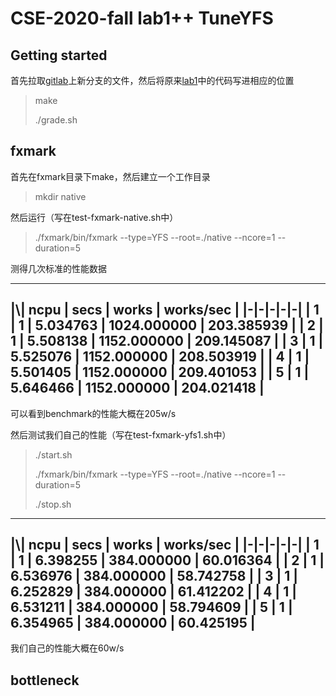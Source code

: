 # CSE-2020-fall lab1++ TuneYFS

## Getting started

首先拉取[gitlab](http://ipads.se.sjtu.edu:1312/lab)上新分支的文件，然后将原来[lab1](https://github.com/Laffery/cselab1)中的代码写进相应的位置

> make
>
> ./grade.sh

## fxmark

首先在fxmark目录下make，然后建立一个工作目录

> mkdir native

然后运行（写在test-fxmark-native.sh中）

> ./fxmark/bin/fxmark --type=YFS --root=./native --ncore=1 --duration=5

测得几次标准的性能数据

---
|\\| ncpu | secs | works | works/sec |
|-|-|-|-|-|
| 1 | 1 | 5.034763 | 1024.000000 | 203.385939 |
| 2 | 1 | 5.508138 | 1152.000000 | 209.145087 |
| 3 | 1 | 5.525076 | 1152.000000 | 208.503919 |
| 4 | 1 | 5.501405 | 1152.000000 | 209.401053 |
| 5 | 1 | 5.646466 | 1152.000000 | 204.021418 |
---

可以看到benchmark的性能大概在205w/s

然后测试我们自己的性能（写在test-fxmark-yfs1.sh中）

> ./start.sh
>
> ./fxmark/bin/fxmark --type=YFS --root=./native --ncore=1 --duration=5
>
> ./stop.sh

---
|\\| ncpu | secs | works | works/sec |
|-|-|-|-|-|
| 1 | 1 | 6.398255 | 384.000000 | 60.016364 |
| 2 | 1 | 6.536976 | 384.000000 | 58.742758 |
| 3 | 1 | 6.252829 | 384.000000 | 61.412202 |
| 4 | 1 | 6.531211 | 384.000000 | 58.794609 |
| 5 | 1 | 6.354965 | 384.000000 | 60.425195 |
---

我们自己的性能大概在60w/s

## bottleneck
